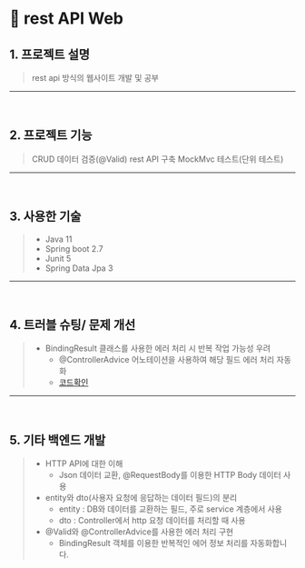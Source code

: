 #  📌 rest API Web

## 1. 프로젝트 설명
> rest api 방식의 웹사이트 개발 및 공부

* * *

</br>

## 2. 프로젝트 기능
> CRUD
> 데이터 검증(@Valid)
> rest API 구축
> MockMvc 테스트(단위 테스트)

* * *

</br>

## 3. 사용한 기술
> - Java 11
> - Spring boot 2.7
> - Junit 5
> - Spring Data Jpa 3


* * *

</br>

## 4. 트러블 슈팅/ 문제 개선
> - BindingResult 클래스를 사용한 에러 처리 시 반복 작업 가능성 우려
>   - @ControllerAdvice 어노테이션을 사용하여 해당 필드 에러 처리 자동화
>   - [코드확인](https://github.com/ksungsu/rest-api-web/blob/ea8399d1dc17394b6ec28c1483d7e434a5db43a2/src/main/java/com/sungsu/controller/ExceptionController.java#L16)

* * *

</br>

## 5. 기타 백엔드 개발
> - HTTP API에 대한 이해
>   - Json 데이터 교환, @RequestBody를 이용한 HTTP Body 데이터 사용
> - entity와 dto(사용자 요청에 응답하는 데이터 필드)의 분리
>   - entity : DB와 데이터를 교환하는 필드, 주로 service 계층에서 사용
>   - dto : Controller에서 http 요청 데이터를 처리할 때 사용
> - @Valid와 @ControllerAdvice를 사용한 에러 처리 구현
>   - BindingResult 객체를 이용한 반복적인 에어 정보 처리를 자동화합니다.

